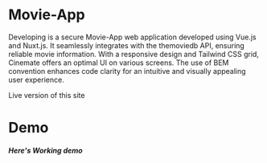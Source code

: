 # Movie-App
Developing  is a secure Movie-App web application developed using Vue.js and Nuxt.js. It seamlessly integrates with the themoviedb API, ensuring reliable movie information. With a responsive design and Tailwind CSS grid, Cinemate offers an optimal UI on various screens. The use of BEM convention enhances code clarity for an intuitive and visually appealing user experience.

Live version of this site

# Demo

##### Here's Working demo

